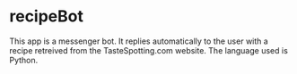 # recipeBot
This app is a messenger bot. It replies automatically to the user with a recipe retreived from the TasteSpotting.com website. The language used is Python. 
